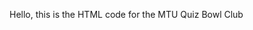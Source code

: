 <!DOCTYPE html>
<html>
<head>
    <meta charset="UTF-8" />
    <title>Quiz Bowl</title>
</head>
<body>
    <p>Hello, this is the HTML code for the MTU Quiz Bowl Club</p>
</body>
</html>
